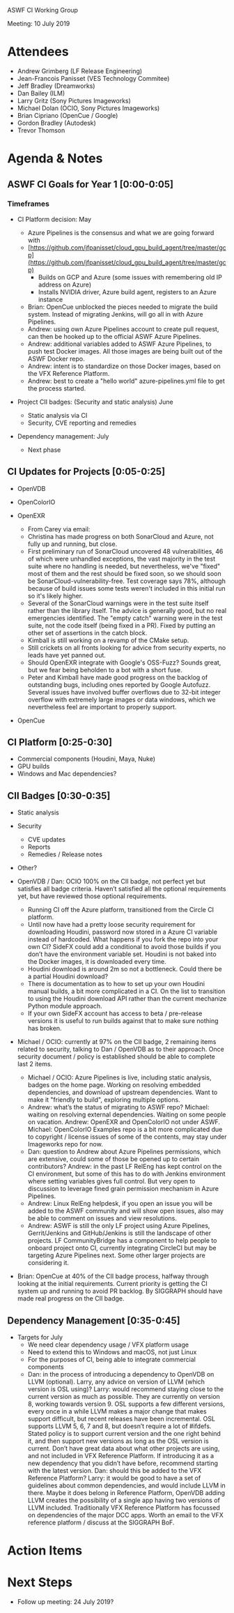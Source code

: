 ASWF CI Working Group

Meeting:   10 July 2019

# Attendees

* Andrew Grimberg (LF Release Engineering)
* Jean-Francois Panisset (VES Technology Commitee)
* Jeff Bradley (Dreamworks)
* Dan Bailey (ILM)
* Larry Gritz (Sony Pictures Imageworks)
* Michael Dolan (OCIO, Sony Pictures Imageworks)
* Brian Cipriano (OpenCue / Google)
* Gordon Bradley (Autodesk)
* Trevor Thomson

# Agenda & Notes

## ASWF CI Goals for Year 1  [0:00-0:05]

### Timeframes

* CI Platform decision:   May
    * Azure Pipelines is the consensus and what we are going forward with
    * [https://github.com/jfpanisset/cloud_gpu_build_agent/tree/master/gcp](https://github.com/jfpanisset/cloud_gpu_build_agent/tree/master/gcp)
        * Builds on GCP and Azure (some issues with remembering old IP address on Azure)
        * Installs NVIDIA driver, Azure build agent, registers to an Azure instance
    * Brian: OpenCue unblocked the pieces needed to migrate the build system. Instead of migrating Jenkins, will go all in with Azure Pipelines.
    * Andrew: using own Azure Pipelines account to create pull request, can then be hooked up to the official ASWF Azure Pipelines.
    * Andrew: additional variables added to ASWF Azure Pipelines, to push test Docker images. All those images are being built out of the ASWF Docker repo.
    * Andrew: intent is to standardize on those Docker images, based on the VFX Reference Platform.
    * Andrew: best to create a "hello world" azure-pipelines.yml file to get the process started.

* Project CII badges:  (Security and static analysis) June
    * Static analysis via CI
    * Security, CVE reporting and remedies

* Dependency management: July
    * Next phase

## CI Updates for Projects [0:05-0:25]

* OpenVDB
* OpenColorIO
* OpenEXR
    * From Carey via email:
    * Christina has made progress on both SonarCloud and Azure, not fully up and running, but close.
    * First preliminary run of SonarCloud uncovered 48 vulnerabilities, 46 of which were unhandled exceptions, the vast majority in the test suite where no handling is needed, but nevertheless, we've "fixed" most of them and the rest should be fixed soon, so we should soon be SonarCloud-vulnerability-free. Test coverage says 78%, although because of build issues some tests weren't included in this initial run so it's likely higher.
    * Several of the SonarCloud warnings were in the test suite itself rather than the library itself. The advice is generally good, but no real emergencies identified. The "empty catch" warning were in the test suite, not the code itself (being fixed in a PR). Fixed by putting an other set of assertions in the catch block.
    * Kimball is still working on a revamp of the CMake setup.
    * Still crickets on all fronts looking for advice from security experts, no leads have yet panned out.
    * Should OpenEXR integrate with Google's OSS-Fuzz? Sounds great, but we fear being beholden to a bot with a short fuse.
    * Peter and Kimball have made good progress on the backlog of outstanding bugs, including ones reported by Google Autofuzz. Several issues have involved buffer overflows due to 32-bit integer overflow with extremely large images or data windows, which we nevertheless feel are important to properly support.

* OpenCue

## CI Platform [0:25-0:30]

* Commercial components (Houdini, Maya, Nuke)
* GPU builds
* Windows and Mac dependencies?

## CII Badges  [0:30-0:35]

* Static analysis
* Security
    * CVE updates
    * Reports
    * Remedies / Release notes

* Other?

* OpenVDB / Dan: OCIO 100% on the CII badge, not perfect yet but satisfies all badge criteria. Haven’t satisfied all the optional requirements yet, but have reviewed those optional requirements.
    * Running CI off the Azure platform, transitioned from the Circle CI platform.
    * Until now have had a pretty loose security requirement for downloading Houdini, password now stored in a Azure CI variable instead of hardcoded. What happens if you fork the repo into your own CI? SideFX could add a conditional to avoid those builds if you don’t have the environment variable set. Houdini is not baked into the Docker images, it is downloaded every time.
    * Houdini download is around 2m so not a bottleneck. Could there be a partial Houdini download?
    * There is documentation as to how to set up your own Houdini manual builds, a bit more complicated in a CI. On the list to transition to using the Houdini download API rather than the current mechanize Python module approach.
    * If your own SideFX account has access to beta / pre-release versions it is useful to run builds against that to make sure nothing has broken.
* Michael / OCIO: currently at 97% on the CII badge, 2 remaining items related to security, talking to Dan / OpenVDB as to their approach. Once security document / policy is established should be able to complete last 2 items.
    * Michael / OCIO: Azure Pipelines is live, including static analysis, badges on the home page. Working on resolving embedded dependencies, and download of upstream dependencies. Want to make it "friendly to build", exploring multiple options.
    * Andrew: what’s the status of migrating to ASWF repo? Michael: waiting on resolving external dependencies. Waiting on some people on vacation. Andrew: OpenEXR and OpenColorIO not under ASWF. Michael: OpenColorIO Examples repo is a bit more complicated due to copyright / license issues of some of the contents, may stay under Imageworks repo for now.
    * Dan: question to Andrew about Azure Pipelines permissions, which are extensive, could some of those be opened up to certain contributors? Andrew: in the past LF RelEng has kept control on the CI environment, but some of this has to do with Jenkins environment where setting variables gives full control. But very open to discussion to leverage fined grain permission mechanism in Azure Pipelines.
    * Andrew: Linux RelEng helpdesk, if you open an issue you will be added to the ASWF community and will show open issues, also may be able to comment on issues and view resolutions.
    * Andrew: ASWF is still the only LF project using Azure Pipelines, Gerrit/Jenkins and GitHub/Jenkins is still the landscape of other projects. LF CommunityBridge has a component to help people to onboard project onto CI, currently integrating CircleCI but may be targeting Azure Pipelines next. Some other larger projects are considering it.

* Brian: OpenCue at 40% of the CII badge process, halfway through looking at the initial requirements. Current priority is getting the CI system up and running to avoid PR backlog. By SIGGRAPH should have made real progress on the CII badge.

## Dependency Management [0:35-0:45]

* Targets for July
    * We need clear dependency usage / VFX platform usage
    * Need to extend this to Windows and macOS, not just Linux
    * For the purposes of CI, being able to integrate commercial components
    * Dan: in the process of introducing a dependency to OpenVDB on LLVM (optional). Larry, any advice on version of LLVM (which version is OSL using)? Larry: would recommend staying close to the current version as much as possible. They are currently on version 8, working towards version 9. OSL supports a few different versions, every once in a while LLVM makes a major change that makes support difficult, but recent releases have been incremental. OSL supports LLVM 5, 6, 7 and 8, but doesn’t require a lot of #ifdefs. Stated policy is to support current version and the one right behind it, and then support new versions as long as the OSL version is current. Don’t have great data about what other projects are using, and not included in VFX Reference Platform. If introducing it as a new dependency that you didn’t have before, recommend starting with the latest version. Dan: should this be added to the VFX Reference Platform? Larry: it would be good to have a set of guidelines about common dependencies, and would include LLVM in there. Maybe it does belong in Reference Platform, OpenVDB adding LLVM creates the possibility of a single app having two versions of LLVM included. Traditionally VFX Reference Platform has focussed on dependencies of the major DCC apps. Worth an email to the VFX reference platform / discuss at the SIGGRAPH BoF.

# Action Items

# Next Steps

* Follow up meeting: 24 July 2019?


